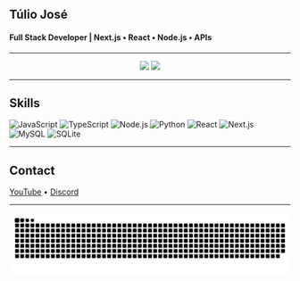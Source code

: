<h2 align="left">Túlio José</h2>
<h4 align="left">Full Stack Developer | Next.js • React • Node.js • APIs</h4>

---

<div align="center">
  <img src="https://github-readme-stats.vercel.app/api?username=tulioze&theme=codeSTACKr&show_icons=false&hide_border=true&hide_title=true&count_private=true" height="150" />
  <img src="https://github-readme-stats.vercel.app/api/top-langs?username=tulioze&layout=compact&theme=codeSTACKr&hide_border=true&langs_count=8" height="150" />
</div>

---

## Skills
<div align="left">
  <img alt="JavaScript" height="30" src="https://cdn.jsdelivr.net/gh/devicons/devicon/icons/javascript/javascript-original.svg"/>
  <img alt="TypeScript" height="30" src="https://cdn.jsdelivr.net/gh/devicons/devicon/icons/typescript/typescript-original.svg"/>
  <img alt="Node.js" height="30" src="https://cdn.jsdelivr.net/gh/devicons/devicon/icons/nodejs/nodejs-original.svg"/>
  <img alt="Python" height="30" src="https://cdn.jsdelivr.net/gh/devicons/devicon/icons/python/python-original.svg"/>
  <img alt="React" height="30" src="https://cdn.jsdelivr.net/gh/devicons/devicon/icons/react/react-original.svg"/>
  <img alt="Next.js" height="30" src="https://cdn.jsdelivr.net/gh/devicons/devicon/icons/nextjs/nextjs-original.svg"/>
  <img alt="MySQL" height="30" src="https://cdn.jsdelivr.net/gh/devicons/devicon/icons/mysql/mysql-original.svg"/>
  <img alt="SQLite" height="30" src="https://cdn.jsdelivr.net/gh/devicons/devicon/icons/sqlite/sqlite-original.svg"/>
</div>

---

## Contact
<a href="https://www.youtube.com/@SrTermax](https://www.youtube.com/@tuliojoseee" target="_blank">YouTube</a> • 
<a href="https://discord.gg/rNAXhxN3hN](https://discord.gg/astex" target="_blank">Discord</a>

---

<img src="https://raw.githubusercontent.com/TTVTheAgregado/TTVTheAgregado/output/snake.svg" alt="Snake animation"/>
